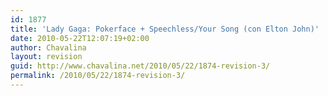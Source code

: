 ```yaml
---
id: 1877
title: 'Lady Gaga: Pokerface + Speechless/Your Song (con Elton John)'
date: 2010-05-22T12:07:19+02:00
author: Chavalina
layout: revision
guid: http://www.chavalina.net/2010/05/22/1874-revision-3/
permalink: /2010/05/22/1874-revision-3/
---
```

